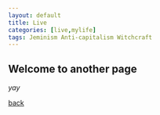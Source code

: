 ```yaml
---
layout: default
title: Live
categories: [live,mylife]
tags: Jeminism Anti-capitalism Witchcraft
---
```


## Welcome to another page

_yay_

[back](./)
